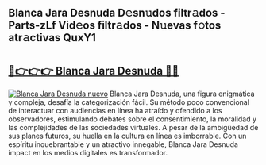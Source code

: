 ## Blanca Jara Desnuda D𝚎sn𝚞dos filtr𝚊dos - Parts-zLf Vid𝚎os filtr𝚊dos - N𝚞evas f𝚘tos atr𝚊ctivas QuxY1

# <h2><a href="http://mb9xln.tromn.icu/?c=Blanca+Jara+Desnuda">🔗👉👉👉 Blanca Jara Desnuda 🔗🔗</a></h2>

[![Blanca Jara Desnuda nuevo](https://i.imgur.com/pEAQMta.gif)](http://mb9xln.tromn.icu/?c=Blanca+Jara+Desnuda)
Blanca Jara Desnuda, una figura enigmática y compleja, desafía la categorización fácil. Su método poco convencional de interactuar con audiencias en línea ha atraído y ofendido a los observadores, estimulando debates sobre el consentimiento, la moralidad y las complejidades de las sociedades virtuales. A pesar de la ambigüedad de sus planes futuros, su huella en la cultura en línea es imborrable. Con un espíritu inquebrantable y un atractivo innegable, Blanca Jara Desnuda impact en los medios digitales es transformador.
